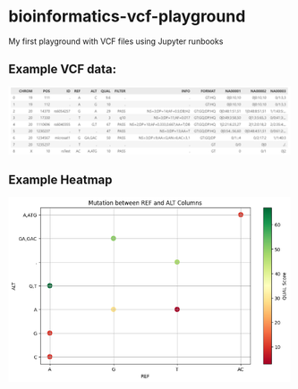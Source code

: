 # bioinformatics-vcf-playground
My first playground with VCF files using Jupyter runbooks

## Example VCF data:

![VCF Data](./Table-VCF-data.png)

## Example Heatmap
![Heatmap ScatterPlot](./Variant-heatmap.png)